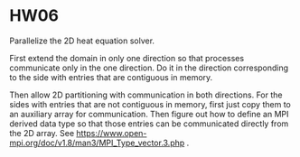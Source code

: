 
# HW06

Parallelize the 2D heat equation solver.

First extend the domain in only one direction so that processes communicate
only in the one direction. Do it in the direction corresponding to the side
with entries that are contiguous in memory.

Then allow 2D partitioning with communication in both directions. For the sides
with entries that are not contiguous in memory, first just copy them to an
auxiliary array for communication. Then figure out how to define an MPI derived
data type so that those entries can be communicated directly from the 2D array.
See https://www.open-mpi.org/doc/v1.8/man3/MPI_Type_vector.3.php .

